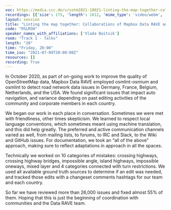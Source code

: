 ```yaml
---
voc: https://media.ccc.de/v/sotm2021-10021-linting-the-map-together-collaborations-of-mapbox-data-rave-and-openstreetmap-communities
recordings: [{'size': 175, 'length': 1612, 'mime_type': 'video/webm', 'language': 'eng-rus', 'filename': 'sotm2021-10021-eng-rus-Linting_the_map_together_Collaborations_of_Mapbox_Data_RAVE_and_OpenStreetMap_Communities_webm-hd.webm', 'state': 'new', 'folder': 'webm-hd', 'high_quality': True, 'width': 1920, 'height': 1080, 'updated_at': '2021-09-18T15:18:38.798+02:00', 'recording_url': 'https://cdn.media.ccc.de/events/sotm/2021/webm-hd/sotm2021-10021-eng-rus-Linting_the_map_together_Collaborations_of_Mapbox_Data_RAVE_and_OpenStreetMap_Communities_webm-hd.webm', 'url': 'https://api.media.ccc.de/public/recordings/54891', 'event_url': 'https://api.media.ccc.de/public/events/0fb4b235-0563-5a3e-a1a0-b6b7a432eae2', 'conference_url': 'https://api.media.ccc.de/public/conferences/sotm2021'}, {'size': 95, 'length': 1612, 'mime_type': 'video/webm', 'language': 'eng-rus', 'filename': 'sotm2021-10021-eng-rus-Linting_the_map_together_Collaborations_of_Mapbox_Data_RAVE_and_OpenStreetMap_Communities_webm-sd.webm', 'state': 'new', 'folder': 'webm-sd', 'high_quality': False, 'width': 720, 'height': 576, 'updated_at': '2021-09-18T14:48:39.723+02:00', 'recording_url': 'https://cdn.media.ccc.de/events/sotm/2021/webm-sd/sotm2021-10021-eng-rus-Linting_the_map_together_Collaborations_of_Mapbox_Data_RAVE_and_OpenStreetMap_Communities_webm-sd.webm', 'url': 'https://api.media.ccc.de/public/recordings/54884', 'event_url': 'https://api.media.ccc.de/public/events/0fb4b235-0563-5a3e-a1a0-b6b7a432eae2', 'conference_url': 'https://api.media.ccc.de/public/conferences/sotm2021'}, {'size': 73, 'length': 1612, 'mime_type': 'video/mp4', 'language': 'eng-rus', 'filename': 'sotm2021-10021-eng-rus-Linting_the_map_together_Collaborations_of_Mapbox_Data_RAVE_and_OpenStreetMap_Communities_sd.mp4', 'state': 'new', 'folder': 'h264-sd', 'high_quality': False, 'width': 720, 'height': 576, 'updated_at': '2021-09-18T14:30:45.711+02:00', 'recording_url': 'https://cdn.media.ccc.de/events/sotm/2021/h264-sd/sotm2021-10021-eng-rus-Linting_the_map_together_Collaborations_of_Mapbox_Data_RAVE_and_OpenStreetMap_Communities_sd.mp4', 'url': 'https://api.media.ccc.de/public/recordings/54877', 'event_url': 'https://api.media.ccc.de/public/events/0fb4b235-0563-5a3e-a1a0-b6b7a432eae2', 'conference_url': 'https://api.media.ccc.de/public/conferences/sotm2021'}, {'size': 24, 'length': 1612, 'mime_type': 'audio/mpeg', 'language': 'eng', 'filename': 'sotm2021-10021-eng-Linting_the_map_together_Collaborations_of_Mapbox_Data_RAVE_and_OpenStreetMap_Communities_mp3.mp3', 'state': 'new', 'folder': 'mp3', 'high_quality': False, 'width': 0, 'height': 0, 'updated_at': '2021-09-18T14:27:04.036+02:00', 'recording_url': 'https://cdn.media.ccc.de/events/sotm/2021/mp3/sotm2021-10021-eng-Linting_the_map_together_Collaborations_of_Mapbox_Data_RAVE_and_OpenStreetMap_Communities_mp3.mp3', 'url': 'https://api.media.ccc.de/public/recordings/54875', 'event_url': 'https://api.media.ccc.de/public/events/0fb4b235-0563-5a3e-a1a0-b6b7a432eae2', 'conference_url': 'https://api.media.ccc.de/public/conferences/sotm2021'}, {'size': 148, 'length': 1612, 'mime_type': 'video/mp4', 'language': 'eng-rus', 'filename': 'sotm2021-10021-eng-rus-Linting_the_map_together_Collaborations_of_Mapbox_Data_RAVE_and_OpenStreetMap_Communities_hd.mp4', 'state': 'new', 'folder': 'h264-hd', 'high_quality': True, 'width': 1920, 'height': 1080, 'updated_at': '2021-09-18T14:23:21.128+02:00', 'recording_url': 'https://cdn.media.ccc.de/events/sotm/2021/h264-hd/sotm2021-10021-eng-rus-Linting_the_map_together_Collaborations_of_Mapbox_Data_RAVE_and_OpenStreetMap_Communities_hd.mp4', 'url': 'https://api.media.ccc.de/public/recordings/54871', 'event_url': 'https://api.media.ccc.de/public/events/0fb4b235-0563-5a3e-a1a0-b6b7a432eae2', 'conference_url': 'https://api.media.ccc.de/public/conferences/sotm2021'}, {'size': 123, 'length': 1612, 'mime_type': 'video/mp4', 'language': 'rus', 'filename': 'sotm2021-10021-rus-Linting_the_map_together_Collaborations_of_Mapbox_Data_RAVE_and_OpenStreetMap_Communities.mp4', 'state': 'new', 'folder': 'h264-hd', 'high_quality': True, 'width': 1920, 'height': 1080, 'updated_at': '2021-09-18T14:23:14.096+02:00', 'recording_url': 'https://cdn.media.ccc.de/events/sotm/2021/h264-hd/sotm2021-10021-rus-Linting_the_map_together_Collaborations_of_Mapbox_Data_RAVE_and_OpenStreetMap_Communities.mp4', 'url': 'https://api.media.ccc.de/public/recordings/54870', 'event_url': 'https://api.media.ccc.de/public/events/0fb4b235-0563-5a3e-a1a0-b6b7a432eae2', 'conference_url': 'https://api.media.ccc.de/public/conferences/sotm2021'}, {'size': 123, 'length': 1612, 'mime_type': 'video/mp4', 'language': 'eng', 'filename': 'sotm2021-10021-eng-Linting_the_map_together_Collaborations_of_Mapbox_Data_RAVE_and_OpenStreetMap_Communities.mp4', 'state': 'new', 'folder': 'h264-hd', 'high_quality': True, 'width': 1920, 'height': 1080, 'updated_at': '2021-09-18T14:23:07.614+02:00', 'recording_url': 'https://cdn.media.ccc.de/events/sotm/2021/h264-hd/sotm2021-10021-eng-Linting_the_map_together_Collaborations_of_Mapbox_Data_RAVE_and_OpenStreetMap_Communities.mp4', 'url': 'https://api.media.ccc.de/public/recordings/54869', 'event_url': 'https://api.media.ccc.de/public/events/0fb4b235-0563-5a3e-a1a0-b6b7a432eae2', 'conference_url': 'https://api.media.ccc.de/public/conferences/sotm2021'}]
layout: session
title: "Linting the map together: Collaborations of Mapbox Data RAVE and OpenStreetMap Communities"
code: "RSLM3H"
speaker_names_with_affiliations: ['Vlada Boitsik']
room: "Track 1 - Talks"
length: "20"
time: "Friday, 20:00"
time_iso: "2021-07-09T20:00:00Z"
resources: []
recording: True
---
```

In October 2020, as part of on-going work to improve the quality of OpenStreetMap data, Mapbox Data RAVE employed osmlint-osmium and osmlint to detect road network data issues in Germany, France, Belgium, Netherlands, and the USA. We found significant issues that impact auto navigation, and variance depending on past editing activities of the community and corporate members in each country.

We began our work in each place in conversation. Sometimes we were met with friendliness, other times skepticism. We learned to respect local language conventions, which sometimes meant using machine translation, and this did help greatly. The preferred and active communication channels varied as well, from mailing lists, to forums, to IRC and Slack, to the Wiki and GitHub issues. For documentation, we took an “all of the above” approach, making sure to reflect adaptations in approach in all the spaces.

Technically we worked on 10 categories of mistakes: crossing highways, crossing highway bridges, impossible angle, island highways, impossible oneways, mixed layer and 4 categories connected with turn restrictions. We used all available ground truth sources to determine if an edit was needed, and tracked those edits with a changeset comments hashtags for our team and each country. 

So far we have reviewed more than 26,000 issues and fixed almost 55% of them. Hoping that this is just the beginning of coordination with communities and the Data RAVE team.
